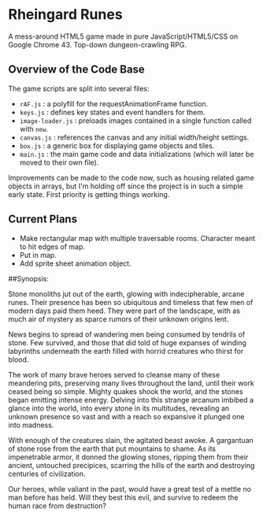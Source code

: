 # Rheingard Runes
A mess-around HTML5 game made in pure JavaScript/HTML5/CSS on Google Chrome 43.
Top-down dungeon-crawling RPG.

## Overview of the Code Base
The game scripts are split into several files:
 * `rAF.js`  : a polyfill for the requestAnimationFrame function.
 * `keys.js` : defines key states and event handlers for them.
 * `image-loader.js` : preloads images contained in a single function called with `new`.
 * `canvas.js` : references the canvas and any initial width/height settings.
 * `box.js`  : a generic box for displaying game objects and tiles.
 * `main.js` : the main game code and data initializations (which will later be moved to their own file).

Improvements can be made to the code now, such as housing related game objects in arrays, but I'm holding off since the project is in such a simple early state. First priority is getting things working.

## Current Plans

 * Make rectangular map with multiple traversable rooms. Character meant to hit edges of map.
 * Put in map.
 * Add sprite sheet animation object.


##Synopsis:

Stone monoliths jut out of the earth, glowing with indecipherable, arcane runes. Their presence has been so ubiquitous and timeless that few men of modern days paid them heed. They were part of the landscape, with as much air of mystery as sparce rumors of their unknown origins lent.

News begins to spread of wandering men being consumed by tendrils of stone. Few survived, and those that did told of huge expanses of winding labyrinths underneath the earth filled with horrid creatures who thirst for blood.

The work of many brave heroes served to cleanse many of these meandering pits, preserving many lives throughout the land, until their work ceased being so simple. Mighty quakes shook the world, and the stones began emitting intense energy. Delving into this strange arcanum imbibed a glance into the world, into every stone in its multitudes, revealing an unknown presence so vast and with a reach so expansive it plunged one into madness.

With enough of the creatures slain, the agitated beast awoke. A gargantuan of stone rose from the earth that put mountains to shame. As its impenetrable armor, it donned the glowing stones, ripping them from their ancient, untouched precipices, scarring the hills of the earth and destroying centuries of civilization.

Our heroes, while valiant in the past, would have a great test of a mettle no man before has held. Will they best this evil, and survive to redeem the human race from destruction?



